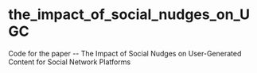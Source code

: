 # the_impact_of_social_nudges_on_UGC
Code for the paper -- The Impact of Social Nudges on User-Generated Content for Social Network Platforms
